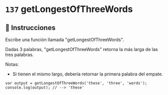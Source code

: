 # `137` getLongestOfThreeWords

## 📝 Instrucciones

Escribe una función llamada "getLongestOfThreeWords".

Dadas 3 palabras, "getLongestOfThreeWords" retorna la más larga de las tres palabras.

Notas:
* Si tienen el mismo largo, debería retornar la primera palabra del empate.

```Js
var output = getLongestOfThreeWords('these', 'three', 'words');
console.log(output); // --> 'these'
```